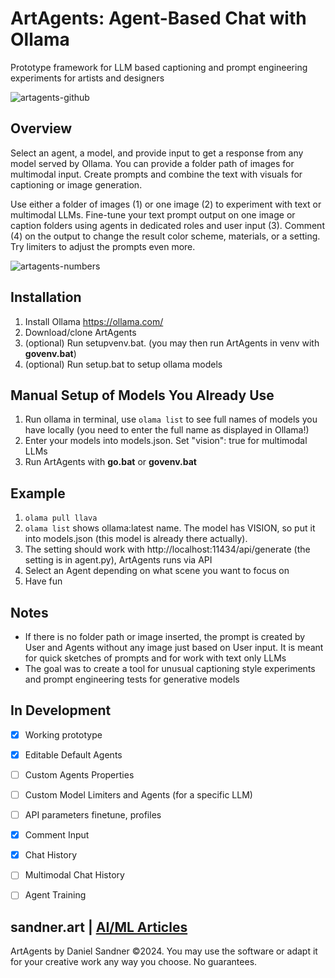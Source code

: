 # ArtAgents: Agent-Based Chat with Ollama
Prototype framework for LLM based captioning and prompt engineering experiments for artists and designers

![artagents-github](https://github.com/user-attachments/assets/9350bb3a-9e19-4818-b109-983c5a6b0bb1)

## Overview
Select an agent, a model, and provide input to get a response from any model served by Ollama. You can provide a folder path of images for multimodal input. Create prompts and combine the text with visuals for captioning or image generation. 

Use either a folder of images (1) or one image (2) to experiment with text or multimodal LLMs. Fine-tune  your text prompt output on one image or caption folders using agents in dedicated roles and user input (3). Comment (4) on the output to change the result color scheme, materials, or a setting. Try limiters to adjust the prompts even more. 

![artagents-numbers](https://github.com/user-attachments/assets/ea0f8d00-646b-4a73-97ca-e1938b534d2d)

## Installation
1. Install Ollama https://ollama.com/
2. Download/clone ArtAgents
3. (optional) Run setupvenv.bat. (you may then run ArtAgents in venv with **govenv.bat**)
4. (optional) Run setup.bat to setup ollama models

## Manual Setup of Models You Already Use
1. Run ollama in terminal, use ```olama list``` to see full names of models you have locally (you need to enter the full name as displayed in Ollama!)
2. Enter your models into models.json. Set "vision": true for multimodal LLMs
3. Run ArtAgents with **go.bat** or **govenv.bat**

## Example
1. ```olama pull llava```
2. ```olama list``` shows ollama:latest name. The model has VISION, so put it into models.json (this model is already there actually).
3. The setting should work with http://localhost:11434/api/generate (the setting is in agent.py), ArtAgents runs via API
4. Select an Agent depending on what scene you want to focus on
5. Have fun

## Notes
- If there is no folder path or image inserted, the prompt is created by User and Agents without any image just based on User input. It is meant for quick sketches of prompts and for work with text only LLMs  
- The goal was to create a tool for unusual captioning style experiments and prompt engineering tests for generative models 

## In Development

- [x] Working prototype
- [x] Editable Default Agents
- [ ] Custom Agents Properties
- [ ] Custom Model Limiters and Agents (for a specific LLM)
- [ ] API parameters finetune, profiles
- [x] Comment Input
- [x] Chat History
- [ ] Multimodal Chat History
- [ ] Agent Training 


## sandner.art | [AI/ML Articles](https://sandner.art/)
ArtAgents by Daniel Sandner ©2024. You may use the software or adapt it for your creative work any way you choose. No guarantees.
